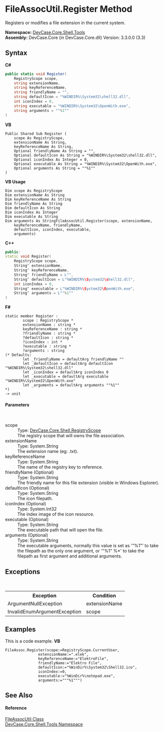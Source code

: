 # FileAssocUtil.Register Method 
 

Registers or modifies a file extension in the current system.

**Namespace:**&nbsp;<a href="N_DevCase_Core_Shell_Tools">DevCase.Core.Shell.Tools</a><br />**Assembly:**&nbsp;DevCase.Core (in DevCase.Core.dll) Version: 3.3.0.0 (3.3)

## Syntax

**C#**<br />
``` C#
public static void Register(
	RegistryScope scope,
	string extensionName,
	string keyReferenceName,
	string friendlyName = "",
	string defaultIcon = "%WINDIR%\System32\shell32.dll",
	int iconIndex = 0,
	string executable = "%WINDIR%\System32\OpenWith.exe",
	string arguments = ""%1""
)
```

**VB**<br />
``` VB
Public Shared Sub Register ( 
	scope As RegistryScope,
	extensionName As String,
	keyReferenceName As String,
	Optional friendlyName As String = "",
	Optional defaultIcon As String = "%WINDIR%\System32\shell32.dll",
	Optional iconIndex As Integer = 0,
	Optional executable As String = "%WINDIR%\System32\OpenWith.exe",
	Optional arguments As String = ""%1""
)
```

**VB Usage**<br />
``` VB Usage
Dim scope As RegistryScope
Dim extensionName As String
Dim keyReferenceName As String
Dim friendlyName As String
Dim defaultIcon As String
Dim iconIndex As Integer
Dim executable As String
Dim arguments As StringFileAssocUtil.Register(scope, extensionName, 
	keyReferenceName, friendlyName, 
	defaultIcon, iconIndex, executable, 
	arguments)
```

**C++**<br />
``` C++
public:
static void Register(
	RegistryScope scope, 
	String^ extensionName, 
	String^ keyReferenceName, 
	String^ friendlyName = L"", 
	String^ defaultIcon = L"%WINDIR%\System32\shell32.dll", 
	int iconIndex = 0, 
	String^ executable = L"%WINDIR%\System32\OpenWith.exe", 
	String^ arguments = L""%1""
)
```

**F#**<br />
``` F#
static member Register : 
        scope : RegistryScope * 
        extensionName : string * 
        keyReferenceName : string * 
        ?friendlyName : string * 
        ?defaultIcon : string * 
        ?iconIndex : int * 
        ?executable : string * 
        ?arguments : string 
(* Defaults:
        let _friendlyName = defaultArg friendlyName ""
        let _defaultIcon = defaultArg defaultIcon "%WINDIR%\System32\shell32.dll"
        let _iconIndex = defaultArg iconIndex 0
        let _executable = defaultArg executable "%WINDIR%\System32\OpenWith.exe"
        let _arguments = defaultArg arguments ""%1""
*)
-> unit 

```


#### Parameters
&nbsp;<dl><dt>scope</dt><dd>Type: <a href="T_DevCase_Core_Shell_RegistryScope">DevCase.Core.Shell.RegistryScope</a><br />The registry scope that will owns the file association.</dd><dt>extensionName</dt><dd>Type: System.String<br />The extension name (eg: .txt).</dd><dt>keyReferenceName</dt><dd>Type: System.String<br />The name of the registry key to reference.</dd><dt>friendlyName (Optional)</dt><dd>Type: System.String<br />The friendly name for this file extension (visible in Windows Esplorer).</dd><dt>defaultIcon (Optional)</dt><dd>Type: System.String<br />The icon filepath.</dd><dt>iconIndex (Optional)</dt><dd>Type: System.Int32<br />The index image of the icon resource.</dd><dt>executable (Optional)</dt><dd>Type: System.String<br />The executable path that will open the file.</dd><dt>arguments (Optional)</dt><dd>Type: System.String<br />The executable arguments, normally this value is set as '"%1"' to take the filepath as the only one argument, or '"%1" %*' to take the filepath as first argument and additional arguments.</dd></dl>

## Exceptions
&nbsp;<table><tr><th>Exception</th><th>Condition</th></tr><tr><td>ArgumentNullException</td><td>extensionName</td></tr><tr><td>InvalidEnumArgumentException</td><td>scope</td></tr></table>

## Examples
This is a code example. 
**VB**<br />
``` VB
FileAssoc.Register(scope:=RegistryScope.CurrentUser,
               extensionName:=".elek",
               keyReferenceName:="ElektroFile",
               friendlyName:="Elektro File",
               defaultIcon:="%WinDir%\System32\Shell32.ico",
               iconIndex:=0,
               executable:="%WinDir%\notepad.exe",
               arguments:="""%1""")
```


## See Also


#### Reference
<a href="T_DevCase_Core_Shell_Tools_FileAssocUtil">FileAssocUtil Class</a><br /><a href="N_DevCase_Core_Shell_Tools">DevCase.Core.Shell.Tools Namespace</a><br />